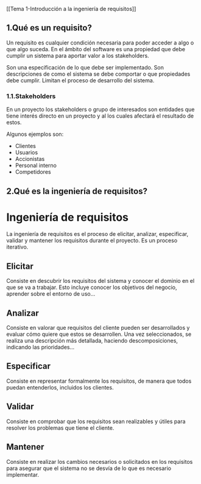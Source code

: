 [[Tema 1-Introducción a la ingeniería de requisitos]]

## 1.Qué es un requisito?
Un requisito es cualquier condición necesaria para poder acceder a algo o que algo suceda. En el ámbito del software es una propiedad que debe cumplir un sistema para aportar valor a los stakeholders.

Son una especificación de lo que debe ser implementado. Son descripciones de como el sistema se debe comportar o que propiedades debe cumplir. Limitan el proceso de desarrollo del sistema.

### 1.1.Stakeholders
En un proyecto los stakeholders o grupo de interesados son entidades que tiene interés directo en un proyecto y al los cuales afectará el resultado de estos.

Algunos ejemplos son:
+ Clientes 
+ Usuarios
+ Accionistas
+ Personal interno
+ Competidores

## 2.Qué es la ingeniería de requisitos?



# Ingeniería de requisitos
La ingeniería de requisitos es el proceso de elicitar, analizar, especificar, validar y mantener los requisitos durante el proyecto. Es un proceso iterativo.

## Elicitar
Consiste en descubrir los requisitos del sistema y conocer el dominio en el que se va a trabajar. Esto incluye conocer los objetivos del negocio, aprender sobre el entorno de uso...

## Analizar
Consiste en valorar que requisitos del cliente pueden ser desarrollados y evaluar cómo quiere que estos se desarrollen. Una vez seleccionados, se realiza una descripción más detallada, haciendo descomposiciones, indicando las prioridades...

## Especificar
Consiste en representar formalmente los requisitos, de manera que todos puedan entenderlos, incluidos los clientes.

## Validar
Consiste en comprobar que los requisitos sean realizables y útiles para resolver los problemas que tiene el cliente.

## Mantener
Consiste en realizar los cambios necesarios o solicitados en los requisitos para asegurar que el sistema no se desvía de lo que es necesario implementar.
